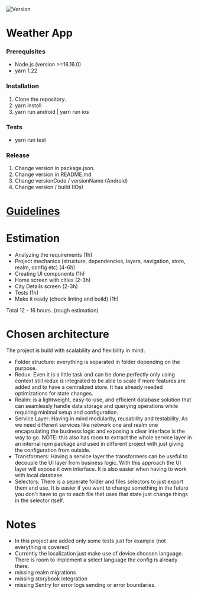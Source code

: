 ![Version](https://img.shields.io/badge/version-v1.0.0-blue)

# Weather App

### Prerequisites

- Node.js (version >=18.16.0)
- yarn 1.22

### Installation

1. Clone the repository.
2. yarn install
3. yarn run android | yarn run ios

### Tests

- yarn run test

### Release

1. Change version in package.json.
2. Change version in README.md
3. Change versionCode / versionName (Android)
4. Change version / build (IOs)


# [Guidelines](readme/guidelines.md)

# Estimation

- Analyzing the requirements (1h)
- Project mechanics (structure, dependencies, layers, navigation, store, realm, config etc) (4-6h)
- Creating UI components (1h)
- Home screen with cities (2-3h)
- City Details screen (2-3h)
- Tests (1h)
- Make it ready (check linting and build) (1h)

Total 12 - 16 hours. (rough estimation)



# Chosen architecture

The project is build with scalability and flexibility in mind.

- Folder structure: everything is separated in folder depending on the purpose.
- Redux: Even it is a little task and can be done perfectly only using context still redux is integrated to be able to scale if more features are added and to have a centralized store. It has already needed optimizations for state changes.
- Realm: is a lightweight, easy-to-use, and efficient database solution that can seamlessly handle data storage and querying operations while requiring minimal setup and configuration.
- Service Layer: Having in mind modularity, reusability and testability. As we need different services like network one and realm one encapsulating the business logic and exposing a clear interface is the way to go. NOTE: this also 
has room to extract the whole service layer in an internal npm package and used in different project with just giving the configuration from outside. 
- Transformers: Having a service layer the transformers can be useful to decouple the UI layer from business logic. With this approach the UI layer will expose it own interface. It is also easier when having to work with local database.
- Selectors: There is a seperate folder and files selectors to just export them and use. It is easier if you want to change something in the future you don't have to go to each file that uses that state just change things in the selector itself.

# Notes

- In this project are added only some tests just for example (not everything is covered)
- Currently the localization just make use of device choosen language. There is room to implement a select language the config is already there.
- missing realm migrations
- missing storybook integration
- missing Sentry for error logs sending or error boundaries.

